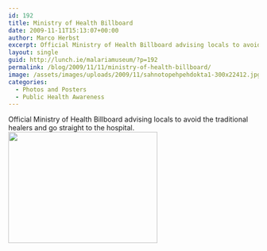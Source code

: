 ```yaml
---
id: 192
title: Ministry of Health Billboard
date: 2009-11-11T15:13:07+00:00
author: Marco Herbst
excerpt: Official Ministry of Health Billboard advising locals to avoid the traditional healers and go straight to the hospital
layout: single
guid: http://lunch.ie/malariamuseum/?p=192
permalink: /blog/2009/11/11/ministry-of-health-billboard/
image: /assets/images/uploads/2009/11/sahnotopehpehdokta1-300x22412.jpg
categories:
  - Photos and Posters
  - Public Health Awareness
---
```

<div>
  Official Ministry of Health Billboard advising locals to avoid the traditional healers and go straight to the hospital.
</div>

<div>
</div>

<div>
  <strong><a href="http://www.malariamuseum.de/assets/images/uploads/2009/11/sahnotopehpehdokta1.jpg"><img class="size-medium wp-image-244" title="Malaria, Sierra Leone, Olivia Blanchard" alt="" src="http://www.malariamuseum.de/assets/images/uploads/2009/11/sahnotopehpehdokta1-300x224.jpg" width="300" height="224" /></a></strong>
</div>

<div>
</div>